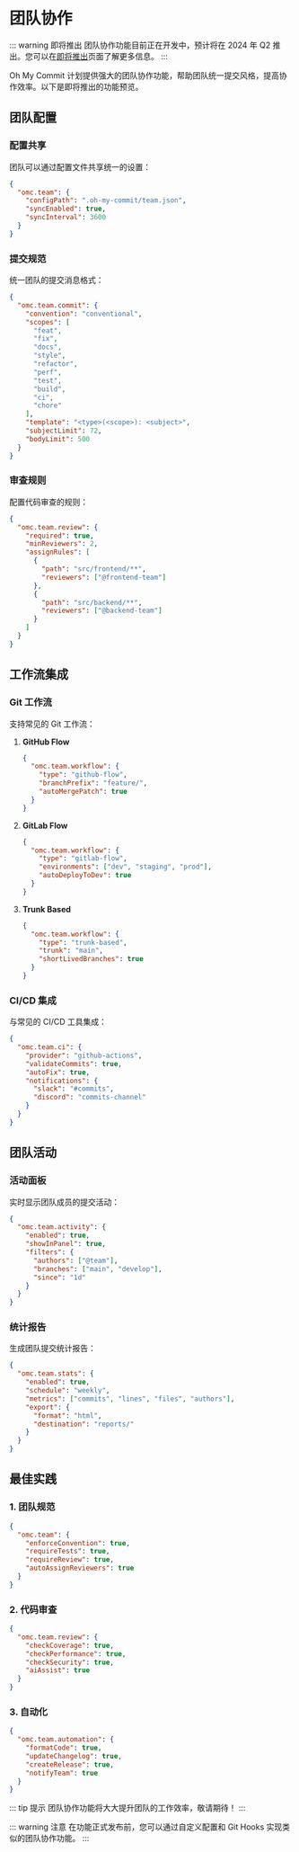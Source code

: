 # 团队协作

::: warning 即将推出
团队协作功能目前正在开发中，预计将在 2024 年 Q2 推出。您可以在[即将推出](/guide/coming-soon)页面了解更多信息。
:::

Oh My Commit 计划提供强大的团队协作功能，帮助团队统一提交风格，提高协作效率。以下是即将推出的功能预览。

## 团队配置

### 配置共享

团队可以通过配置文件共享统一的设置：

```json
{
  "omc.team": {
    "configPath": ".oh-my-commit/team.json",
    "syncEnabled": true,
    "syncInterval": 3600
  }
}
```

### 提交规范

统一团队的提交消息格式：

```json
{
  "omc.team.commit": {
    "convention": "conventional",
    "scopes": [
      "feat",
      "fix",
      "docs",
      "style",
      "refactor",
      "perf",
      "test",
      "build",
      "ci",
      "chore"
    ],
    "template": "<type>(<scope>): <subject>",
    "subjectLimit": 72,
    "bodyLimit": 500
  }
}
```

### 审查规则

配置代码审查的规则：

```json
{
  "omc.team.review": {
    "required": true,
    "minReviewers": 2,
    "assignRules": [
      {
        "path": "src/frontend/**",
        "reviewers": ["@frontend-team"]
      },
      {
        "path": "src/backend/**",
        "reviewers": ["@backend-team"]
      }
    ]
  }
}
```

## 工作流集成

### Git 工作流

支持常见的 Git 工作流：

1. **GitHub Flow**

   ```json
   {
     "omc.team.workflow": {
       "type": "github-flow",
       "branchPrefix": "feature/",
       "autoMergePatch": true
     }
   }
   ```

2. **GitLab Flow**

   ```json
   {
     "omc.team.workflow": {
       "type": "gitlab-flow",
       "environments": ["dev", "staging", "prod"],
       "autoDeployToDev": true
     }
   }
   ```

3. **Trunk Based**
   ```json
   {
     "omc.team.workflow": {
       "type": "trunk-based",
       "trunk": "main",
       "shortLivedBranches": true
     }
   }
   ```

### CI/CD 集成

与常见的 CI/CD 工具集成：

```json
{
  "omc.team.ci": {
    "provider": "github-actions",
    "validateCommits": true,
    "autoFix": true,
    "notifications": {
      "slack": "#commits",
      "discord": "commits-channel"
    }
  }
}
```

## 团队活动

### 活动面板

实时显示团队成员的提交活动：

```json
{
  "omc.team.activity": {
    "enabled": true,
    "showInPanel": true,
    "filters": {
      "authors": ["@team"],
      "branches": ["main", "develop"],
      "since": "1d"
    }
  }
}
```

### 统计报告

生成团队提交统计报告：

```json
{
  "omc.team.stats": {
    "enabled": true,
    "schedule": "weekly",
    "metrics": ["commits", "lines", "files", "authors"],
    "export": {
      "format": "html",
      "destination": "reports/"
    }
  }
}
```

## 最佳实践

### 1. 团队规范

```json
{
  "omc.team": {
    "enforceConvention": true,
    "requireTests": true,
    "requireReview": true,
    "autoAssignReviewers": true
  }
}
```

### 2. 代码审查

```json
{
  "omc.team.review": {
    "checkCoverage": true,
    "checkPerformance": true,
    "checkSecurity": true,
    "aiAssist": true
  }
}
```

### 3. 自动化

```json
{
  "omc.team.automation": {
    "formatCode": true,
    "updateChangelog": true,
    "createRelease": true,
    "notifyTeam": true
  }
}
```

::: tip 提示
团队协作功能将大大提升团队的工作效率，敬请期待！
:::

::: warning 注意
在功能正式发布前，您可以通过自定义配置和 Git Hooks 实现类似的团队协作功能。
:::
